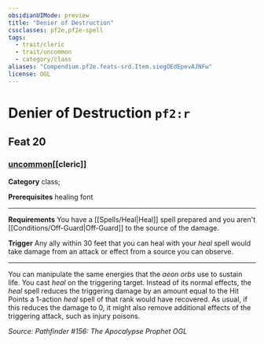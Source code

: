 ```yaml
---
obsidianUIMode: preview
title: "Denier of Destruction"
cssclasses: pf2e,pf2e-spell
tags:
  - trait/cleric
  - trait/uncommon
  - category/class
aliases: "Compendium.pf2e.feats-srd.Item.siegOEdEpevAJNFw"
license: OGL
---
```

# Denier of Destruction `pf2:r`
## Feat 20
### [uncommon](uncommon "Uncommon Rarity Trait")[[cleric]]

**Category** class; 



**Prerequisites** healing font
* * *
**Requirements** You have a [[Spells/Heal|Heal]] spell prepared and you aren't [[Conditions/Off-Guard|Off-Guard]] to the source of the damage.

**Trigger** Any ally within 30 feet that you can heal with your _heal_ spell would take damage from an attack or effect from a source you can observe.

* * *

You can manipulate the same energies that the _aeon orbs_ use to sustain life. You cast _heal_ on the triggering target. Instead of its normal effects, the _heal_ spell reduces the triggering damage by an amount equal to the Hit Points a 1-action _heal_ spell of that rank would have recovered. As usual, if this reduces the damage to 0, it might also remove additional effects of the triggering attack, such as injury poisons.

*Source: Pathfinder #156: The Apocalypse Prophet*
*OGL*